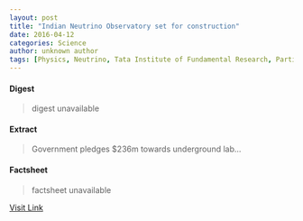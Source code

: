 ```yaml
---
layout: post
title: "Indian Neutrino Observatory set for construction"
date: 2016-04-12
categories: Science
author: unknown author
tags: [Physics, Neutrino, Tata Institute of Fundamental Research, Particle physics, Physics beyond the Standard Model, Physical sciences, Science]
---
```



#### Digest
>digest unavailable

#### Extract
>Government pledges &#36;236m towards underground lab...

#### Factsheet
>factsheet unavailable

[Visit Link](http://feedproxy.google.com/~r/PhysicsWorld/~3/oCwt25F-bDo/indian-neutrino-observatory-set-for-construction)


